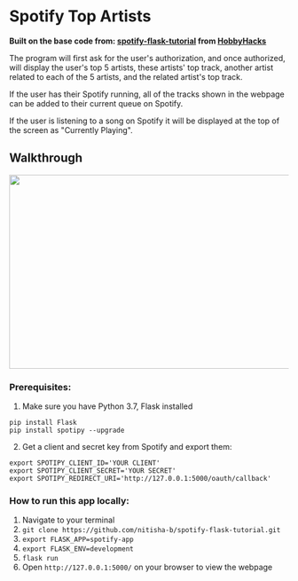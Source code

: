 # Spotify Top Artists

**Built on the base code from: <a href="https://github.com/nitisha-b/spotify-flask-tutorial">spotify-flask-tutorial</a> from <a href="https://hobbyhacks.techtogether.io">HobbyHacks</a>**

The program will first ask for the user's authorization, and once authorized, will display the user's top 5 artists, these artists' top track, another artist related to each of the 5 artists, and the related artist's top track. 

If the user has their Spotify running, all of the tracks shown in the webpage can be added to their current queue on Spotify. 

If the user is listening to a song on Spotify it will be displayed at the top of the screen as "Currently Playing". 

## Walkthrough
<img src="http://g.recordit.co/WfTo79DUDH.gif" width=550 height=350>

### Prerequisites:

1. Make sure you have Python 3.7, Flask installed
```
pip install Flask
pip install spotipy --upgrade
```

2. Get a client and secret key from Spotify and export them: 
```
export SPOTIPY_CLIENT_ID='YOUR CLIENT'
export SPOTIPY_CLIENT_SECRET='YOUR SECRET'
export SPOTIPY_REDIRECT_URI='http://127.0.0.1:5000/oauth/callback'
```

### How to run this app locally:

1. Navigate to your terminal
2. `git clone https://github.com/nitisha-b/spotify-flask-tutorial.git`
3. `export FLASK_APP=spotify-app`
4. `export FLASK_ENV=development`
5. `flask run`
6. Open `http://127.0.0.1:5000/` on your browser to view the webpage